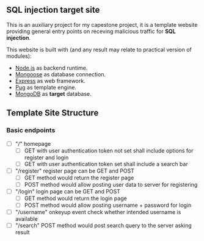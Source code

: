 ## SQL injection target site

This is an auxiliary project for my capestone project, it is a template website providing general entry points on receving malicious traffic for **SQL injection**.

This website is built with (and any result may relate to practical version of modules):
- [Node.js](https://nodejs.org/en/) as backend runtime.
- [Mongoose](https://mongoosejs.com/) as database connection.
- [Express](https://expressjs.com/) as web framework.
- [Pug](https://pugjs.org/api/getting-started.html) as template engine.
- [MongoDB](https://www.mongodb.com/) as **target** database.

## Template Site Structure

### Basic endpoints

- [ ] "/" homepage 
  - [ ] GET with user authentication token not set shall include options for register and login
  - [ ] GET with user authentication token set shall include a search bar
- [ ] "/register" register page can be GET and POST
  - [ ] GET method would return the register page
  - [ ] POST method would allow posting user data to server for registering
- [ ] "/login" login page can be GET and POST
  - [ ] GET method would return the login page
  - [ ] POST method would allow posting username + password for login
- [ ] "/username" onkeyup event check whether intended username is available
- [ ] "/search" POST method would post search query to the server asking result